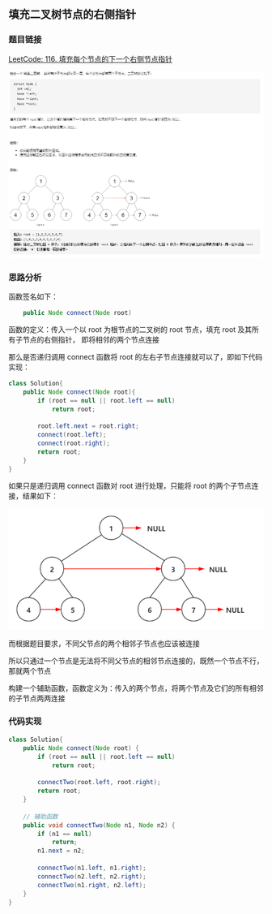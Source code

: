 ## 填充二叉树节点的右侧指针

### 题目链接

[LeetCode: 116. 填充每个节点的下一个右侧节点指针](https://leetcode-cn.com/problems/populating-next-right-pointers-in-each-node/)

![img.png](../pics/填充二叉树节点的右侧指针.png)

### 思路分析

函数签名如下：

```java
    public Node connect(Node root)
```
函数的定义：传入一个以 root 为根节点的二叉树的 root 节点，填充 root 及其所有子节点的右侧指针， 即将相邻的两个节点连接

那么是否递归调用 connect 函数将 root 的左右子节点连接就可以了，即如下代码实现：

```java
class Solution{
    public Node connect(Node root){
        if (root == null || root.left == null)
            return root;
        
        root.left.next = root.right;
        connect(root.left);
        connect(root.right);
        return root;
    }
}
```

如果只是递归调用 connect 函数对 root 进行处理，只能将 root 的两个子节点连接，结果如下：

![img.png](../pics/填充二叉树节点的右侧指针-a.png)

而根据题目要求，不同父节点的两个相邻子节点也应该被连接

所以只通过一个节点是无法将不同父节点的相邻节点连接的，既然一个节点不行，那就两个节点

构建一个辅助函数，函数定义为：传入的两个节点，将两个节点及它们的所有相邻的子节点两两连接

### 代码实现

```java
class Solution{
    public Node connect(Node root) {
        if (root == null || root.left == null)
            return root;

        connectTwo(root.left, root.right);
        return root;
    }

    // 辅助函数
    public void connectTwo(Node n1, Node n2) {
        if (n1 == null)
            return;
        n1.next = n2;
        
        connectTwo(n1.left, n1.right);
        connectTwo(n2.left, n2.right);
        connectTwo(n1.right, n2.left);
    }
}

```

